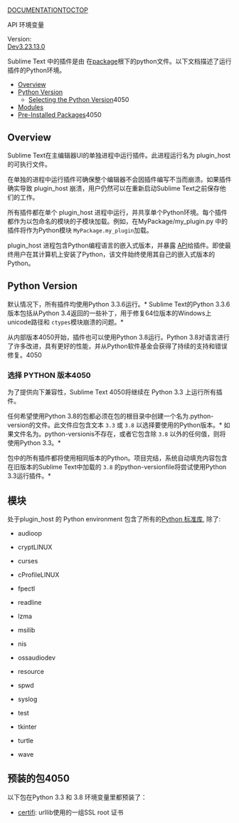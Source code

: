 # 

[DOCUMENTATION](index)[TOC](api_environments#toc)[TOP](api_environments#)

API 环境变量

Version:  
[Dev](api_environments#ver-dev)[3.2](api_environments#ver-3.2)[3.1](api_environments#ver-3.1)[3.0](api_environments#ver-3.0)

 Sublime Text 中的插件是由 在[package](包)根下的python文件。以下文档描述了运行插件的Python环境。

*   [Overview](api_environments#overview)
*   [Python Version](api_environments#python_version)
    *   [Selecting the Python Version](api_environments#selecting_python_version)4050
*   [Modules](api_environments#modules)
*   [Pre-Installed Packages](api_environments#preinstalled_packages)4050

## Overview

Sublime Text在主编辑器UI的单独进程中运行插件。此进程运行名为 plugin\_host 的可执行文件。

在单独的进程中运行插件可确保整个编辑器不会因插件编写不当而崩溃。如果插件确实导致 plugin\_host 崩溃，用户仍然可以在重新启动Sublime Text之前保存他们的工作。

所有插件都在单个 plugin\_host 进程中运行，并共享单个Python环境。每个插件都作为以包命名的模块的子模块加载。例如，在MyPackage/my\_plugin.py 中的插件将作为Python模块 `MyPackage.my_plugin`加载。

plugin_host 进程包含Python编程语言的嵌入式版本，并暴露 [API](api_reference)给插件。即使最终用户在其计算机上安装了Python，该文件始终使用其自己的嵌入式版本的Python。

## Python Version

默认情况下，所有插件均使用Python 3.3.6运行。* Sublime Text的Python 3.3.6版本包括从Python 3.4返回的一些补丁，用于修复64位版本的Windows上unicode路径和 `ctypes`模块崩溃的问题。*

从内部版本4050开始，插件也可以使用Python 3.8运行。Python 3.8对语言进行了许多改进，具有更好的性能，并从Python软件基金会获得了持续的支持和错误修复。4050

### 选择 PYTHON 版本4050

为了提供向下兼容性，Sublime Text 4050将继续在 Python 3.3 上运行所有插件。

任何希望使用Python 3.8的包都必须在包的根目录中创建一个名为.python-version的文件。此文件应包含文本 `3.3` 或 `3.8` 以选择要使用的Python版本。* 如果文件名为。python-versionis不存在，或者它包含除 `3.8` 以外的任何值，则将使用Python 3.3。*

包中的所有插件都将使用相同版本的Python。项目完结，系统自动填充内容包含在旧版本的Sublime Text中加载的 `3.8` 的python-versionfile将尝试使用Python 3.3运行插件。*

## 模块

处于plugin\_host 的 Python environment 包含了所有的[Python 标准库](https://docs.python.org/3.3/library/), 除了:

*   audioop
*   cryptLINUX
*   curses
*   cProfileLINUX
*   fpectl
*   readline

*   lzma
*   msilib
*   nis
*   ossaudiodev
*   resource
*   spwd

*   syslog
*   test
*   tkinter
*   turtle
*   wave

## 预装的包4050

以下包在Python 3.3 和 3.8 环境变量里都预装了：

*   [certifi](https://pypi.org/project/certifi/): urllib使用的一组SSL root 证书